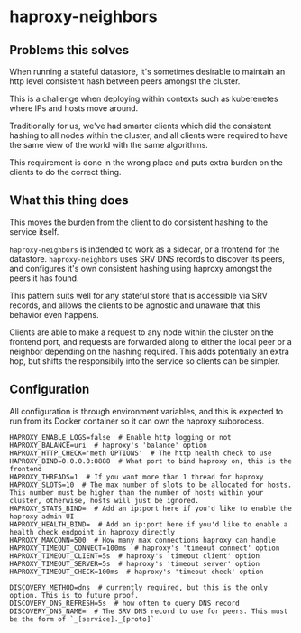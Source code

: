 # haproxy-neighbors

## Problems this solves
When running a stateful datastore, it's sometimes desirable to maintain
an http level consistent hash between peers amongst the cluster.

This is a challenge when deploying within contexts such as kuberenetes
where IPs and hosts move around.

Traditionally for us, we've had smarter clients which did the consistent
hashing to all nodes within the cluster, and all clients were required
to have the same view of the world with the same algorithms.

This requirement is done in the wrong place and puts extra burden on
the clients to do the correct thing.

## What this thing does
This moves the burden from the client to do consistent hashing to the
service itself.

`haproxy-neighbors` is indended to work as a sidecar, or a frontend for
the datastore. `haproxy-neighbors` uses SRV DNS records to discover its
peers, and configures it's own consistent hashing using haproxy amongst
the peers it has found.

This pattern suits well for any stateful store that is accessible via
SRV records, and allows the clients to be agnostic and unaware that this
behavior even happens.

Clients are able to make a request to any node within the cluster on the
frontend port, and requests are forwarded along to either the local peer
or a neighbor depending on the hashing required. This adds potentially
an extra hop, but shifts the responsibily into the service so clients
can be simpler.

## Configuration

All configuration is through environment variables, and this is expected
to run from its Docker container so it can own the haproxy subprocess.

```
HAPROXY_ENABLE_LOGS=false  # Enable http logging or not
HAPROXY_BALANCE=uri  # haproxy's 'balance' option
HAPROXY_HTTP_CHECK='meth OPTIONS'  # The http health check to use
HAPROXY_BIND=0.0.0.0:8888  # What port to bind haproxy on, this is the frontend
HAPROXY_THREADS=1  # If you want more than 1 thread for haproxy
HAPROXY_SLOTS=10  # The max number of slots to be allocated for hosts. This number must be higher than the number of hosts within your cluster, otherwise, hosts will just be ignored.
HAPROXY_STATS_BIND=  # Add an ip:port here if you'd like to enable the haproxy admin UI
HAPROXY_HEALTH_BIND=  # Add an ip:port here if you'd like to enable a health check endpoint in haproxy directly
HAPROXY_MAXCONN=500  # How many max connections haproxy can handle
HAPROXY_TIMEOUT_CONNECT=100ms  # haproxy's 'timeout connect' option
HAPROXY_TIMEOUT_CLIENT=5s  # haproxy's 'timeout client' option
HAPROXY_TIMEOUT_SERVER=5s  # haproxy's 'timeout server' option
HAPROXY_TIMEOUT_CHECK=100ms  # haproxy's 'timeout check' option

DISCOVERY_METHOD=dns  # currently required, but this is the only option. This is to future proof.
DISCOVERY_DNS_REFRESH=5s  # how often to query DNS record
DISCOVERY_DNS_NAME=  # The SRV DNS record to use for peers. This must be the form of `_[service]._[proto]`
```
